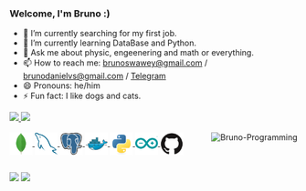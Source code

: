 ### Welcome, I'm Bruno :)
- 🔭 I’m currently searching for my first job.
- 🌱 I’m currently learning DataBase and Python.
- 💬 Ask me about physic, engeenering and math or everything.
- 📫 How to reach me: brunoswawey@gmail.com / brunodanielvs@gmail.com / [Telegram](https://t.me/brunodanielvs)
- 😄 Pronouns: he/him
- ⚡ Fun fact: I like dogs and cats.

<div>
  <a href="https://github.com/brunodanielvs">
  <img height="180em" src="https://github-readme-stats.vercel.app/api?username=brunodanielvs&show_icons=true&theme=shades-of-purple&include_all_commits=true&count_private=true"/>
  <img height="180em" src="https://github-readme-stats.vercel.app/api/top-langs/?username=brunodanielvs&layout=compact&langs_count=7&theme=shades-of-purple"/>
</div>
<div style="display: inline_block"><br>
  <img align="center" alt="Bruno-Mongodb" height="40" width="40" src="https://raw.githubusercontent.com/devicons/devicon/master/icons/mongodb/mongodb-original.svg">
  <img align="center" alt="Bruno-Mysql" height="40" width="40" src="https://raw.githubusercontent.com/devicons/devicon/master/icons/mysql/mysql-original.svg">
  <img align="center" alt="Bruno-Postgressql" height="40" width="40" src="https://raw.githubusercontent.com/devicons/devicon/master/icons/postgresql/postgresql-original.svg">
  <img align="center" alt="Bruno-Docker" height="40" width="40" src="https://raw.githubusercontent.com/devicons/devicon/master/icons/docker/docker-original.svg">
  <img align="center" alt="Bruno-Python" height="40" width="40" src="https://raw.githubusercontent.com/devicons/devicon/master/icons/python/python-original.svg">
  <img align="center" alt="Bruno-Arduino" height="40" width="40" src="https://raw.githubusercontent.com/devicons/devicon/master/icons/arduino/arduino-original.svg">
  <img align="center" alt="Bruno-Github" height="40" width="40" src="https://raw.githubusercontent.com/devicons/devicon/master/icons/github/github-original.svg">
  <img align="right" alt="Bruno-Programming" src="https://cdn.discordapp.com/attachments/775791181916536852/874669945064128592/58750142_60x60.gif">
</div>
  
  ##
 
<div> 
  <a href="https://www.instagram.com/brx3s/" target="_blank"><img src="https://img.shields.io/badge/-Instagram-%23E4405F?style=for-the-badge&logo=instagram&logoColor=white" target="_blank"></a>
  <a href="https://www.linkedin.com/in/bruno-daniel-vieira-sena-59a3a5178/" target="_blank"><img src="https://img.shields.io/badge/-LinkedIn-%230077B5?style=for-the-badge&logo=linkedin&logoColor=white" target="_blank"></a> 
